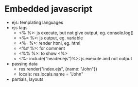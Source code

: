 # Embedded javascript
- ejs: templating languages
- ejs tags
    - <% %>: js execute, but not give output, eg. console.log()
    - <%= %>: js output, eg. variable
    - <%- %>: render html, eg. html
    - <%# %>: for comment
    - <%% %>: to show <%>
    - <%- include("header.ejs")%>: js execute and not output
- passing data
    - res.render("index.ejs", {name: "John"})
    - locals: res.locals.name = "John"
- partials, layouts

